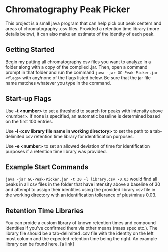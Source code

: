 # Chromatography Peak Picker
This project is a small java program that can help pick out peak centers and areas of chromatography .csv files. Provided a retention time library (more details below), it can also make an estimate of the identity of each peak.

## Getting Started
Begin my putting all chromatography csv files you want to analyze in a folder along with a copy of the compiled .jar. Then, open a command prompt in that folder and run the command `java -jar GC-Peak-Picker.jar <flags>` with any/none of the flags listed below. Be sure that the jar file name matches whatever you type in the command.

## Start-up Flags

Use **-t \<number\>** to set a threshold to search for peaks with intensity above \<number\>. If none is specified, an automatic baseline is determined based on the first 100 entries.

Use **-l \<csv library file name in working directory\>** to set the path to a tab-delimited csv retention time library for identification purposes.

Use **-e \<number\>** to set an allowed deviation of time for identification purposes if a retention time library was provided.

## Example Start Commands
`java -jar GC-Peak-Picker.jar -t 30 -l library.csv -0.03` would find all peaks in all csv files in the folder that have intensity above a baseline of 30 and attempt to assign their identities using the provided library.csv file in the working directory with an identification tollerance of plus/minus 0.03.

## Retention Time Libraries
You can proide a custom library of known retention times and compound identities if you've confirmed them via other means (mass spec etc.). The library file should be a tab-delimited .csv file with the identity on the left most column and the expected retention time being the right. An example library can be found here. [a link]
